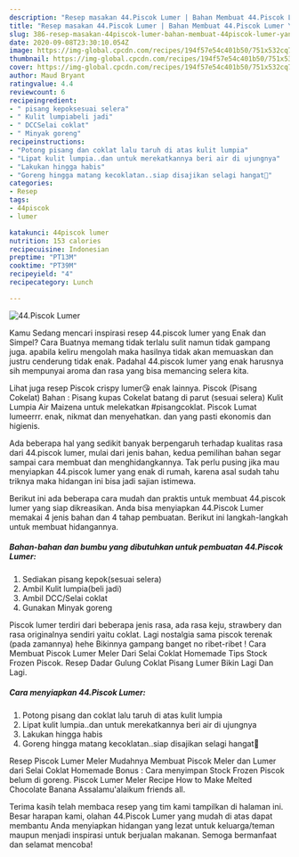 ```yaml
---
description: "Resep masakan 44.Piscok Lumer | Bahan Membuat 44.Piscok Lumer Yang Mudah Dan Praktis"
title: "Resep masakan 44.Piscok Lumer | Bahan Membuat 44.Piscok Lumer Yang Mudah Dan Praktis"
slug: 386-resep-masakan-44piscok-lumer-bahan-membuat-44piscok-lumer-yang-mudah-dan-praktis
date: 2020-09-08T23:30:10.054Z
image: https://img-global.cpcdn.com/recipes/194f57e54c401b50/751x532cq70/44piscok-lumer-foto-resep-utama.jpg
thumbnail: https://img-global.cpcdn.com/recipes/194f57e54c401b50/751x532cq70/44piscok-lumer-foto-resep-utama.jpg
cover: https://img-global.cpcdn.com/recipes/194f57e54c401b50/751x532cq70/44piscok-lumer-foto-resep-utama.jpg
author: Maud Bryant
ratingvalue: 4.4
reviewcount: 6
recipeingredient:
- " pisang kepoksesuai selera"
- " Kulit lumpiabeli jadi"
- " DCCSelai coklat"
- " Minyak goreng"
recipeinstructions:
- "Potong pisang dan coklat lalu taruh di atas kulit lumpia"
- "Lipat kulit lumpia..dan untuk merekatkannya beri air di ujungnya"
- "Lakukan hingga habis"
- "Goreng hingga matang kecoklatan..siap disajikan selagi hangat🥰"
categories:
- Resep
tags:
- 44piscok
- lumer

katakunci: 44piscok lumer 
nutrition: 153 calories
recipecuisine: Indonesian
preptime: "PT13M"
cooktime: "PT39M"
recipeyield: "4"
recipecategory: Lunch

---
```



![44.Piscok Lumer](https://img-global.cpcdn.com/recipes/194f57e54c401b50/751x532cq70/44piscok-lumer-foto-resep-utama.jpg)

Kamu Sedang mencari inspirasi resep 44.piscok lumer yang Enak dan Simpel? Cara Buatnya memang tidak terlalu sulit namun tidak gampang juga. apabila keliru mengolah maka hasilnya tidak akan memuaskan dan justru cenderung tidak enak. Padahal 44.piscok lumer yang enak harusnya sih mempunyai aroma dan rasa yang bisa memancing selera kita.

Lihat juga resep Piscok crispy lumer😘 enak lainnya. Piscok (Pisang Cokelat) Bahan : Pisang kupas Cokelat batang di parut (sesuai selera) Kulit Lumpia Air Maizena untuk melekatkan #pisangcoklat. Piscok Lumat lumeerrr. enak, nikmat dan menyehatkan. dan yang pasti ekonomis dan higienis.

Ada beberapa hal yang sedikit banyak berpengaruh terhadap kualitas rasa dari 44.piscok lumer, mulai dari jenis bahan, kedua pemilihan bahan segar sampai cara membuat dan menghidangkannya. Tak perlu pusing jika mau menyiapkan 44.piscok lumer yang enak di rumah, karena asal sudah tahu triknya maka hidangan ini bisa jadi sajian istimewa.


Berikut ini ada beberapa cara mudah dan praktis untuk membuat 44.piscok lumer yang siap dikreasikan. Anda bisa menyiapkan 44.Piscok Lumer memakai 4 jenis bahan dan 4 tahap pembuatan. Berikut ini langkah-langkah untuk membuat hidangannya.

<!--inarticleads1-->

##### Bahan-bahan dan bumbu yang dibutuhkan untuk pembuatan 44.Piscok Lumer:

1. Sediakan  pisang kepok(sesuai selera)
1. Ambil  Kulit lumpia(beli jadi)
1. Ambil  DCC/Selai coklat
1. Gunakan  Minyak goreng


Piscok lumer terdiri dari beberapa jenis rasa, ada rasa keju, strawbery dan rasa originalnya sendiri yaitu coklat. Lagi nostalgia sama piscok terenak (pada zamannya) hehe Bikinnya gampang banget no ribet-ribet ! Cara Membuat Piscok Lumer Meler Dari Selai Coklat Homemade Tips Stock Frozen Piscok. Resep Dadar Gulung Coklat Pisang Lumer Bikin Lagi Dan Lagi. 

<!--inarticleads2-->

##### Cara menyiapkan 44.Piscok Lumer:

1. Potong pisang dan coklat lalu taruh di atas kulit lumpia
1. Lipat kulit lumpia..dan untuk merekatkannya beri air di ujungnya
1. Lakukan hingga habis
1. Goreng hingga matang kecoklatan..siap disajikan selagi hangat🥰


Resep Piscok Lumer Meler Mudahnya Membuat Piscok Meler dan Lumer dari Selai Coklat Homemade Bonus : Cara menyimpan Stock Frozen Piscok belum di goreng. Piscok Lumer Meler Recipe How to Make Melted Chocolate Banana Assalamu&#39;alaikum friends all. 

Terima kasih telah membaca resep yang tim kami tampilkan di halaman ini. Besar harapan kami, olahan 44.Piscok Lumer yang mudah di atas dapat membantu Anda menyiapkan hidangan yang lezat untuk keluarga/teman maupun menjadi inspirasi untuk berjualan makanan. Semoga bermanfaat dan selamat mencoba!

